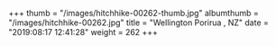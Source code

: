 +++
thumb = "/images/hitchhike-00262-thumb.jpg"
albumthumb = "/images/hitchhike-00262.jpg"
title = "Wellington Porirua , NZ"
date = "2019:08:17 12:41:28"
weight = 262
+++
